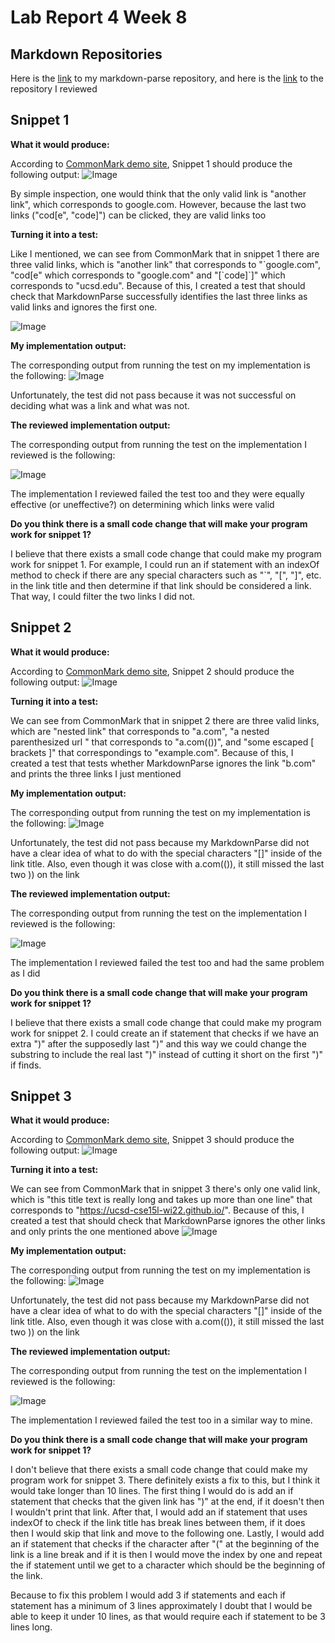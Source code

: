 # **Lab Report 4 Week 8**

## Markdown Repositories 
Here is the [link](https://github.com/gdltorre/markdown-parse) to my markdown-parse repository, and 
here is the [link](https://github.com/w2llS/markdown-parse) to the repository I reviewed


## Snippet 1
**What it would produce:**

According to [CommonMark demo site](https://spec.commonmark.org/dingus/), Snippet 1 should produce the following output:
![Image](SS3.PNG)

By simple inspection, one would think that the only valid link is "another link", which corresponds to google.com. However, because the last two links ("cod[e", "code]") can be clicked, they are valid links too 

**Turning it into a test:**

Like I mentioned, we can see from CommonMark that in snippet 1 there are three valid links, which is "another link" that corresponds to "\`google.com", "cod[e" which corresponds to "google.com" and "[\`code]`]" which corresponds to "ucsd.edu". Because of this, I created a test that should check that MarkdownParse successfully identifies the last three links as valid links and ignores the first one.

![Image](SS2.PNG)

**My implementation output:**

The corresponding output from running the test on my implementation is the following:
![Image](SS4.PNG)

Unfortunately, the test did not pass because it was not successful on deciding what was a link and what was not.

**The reviewed implementation output:**

The corresponding output from running the test on the implementation I reviewed is the following:

![Image](SS5.PNG)

The implementation I reviewed failed the test too and they were equally effective (or uneffective?) on determining which links were valid

**Do you think there is a small code change that will make your program work for snippet 1?**

I believe that there exists a small code change that could make my program work for snippet 1. For example, I could run an if statement with an indexOf method to check if there are any special characters such as "`", "[", "]", etc. in the link title and then determine if that link should be considered a link. That way, I could filter the two links I did not.

## Snippet 2
**What it would produce:**

According to [CommonMark demo site](https://spec.commonmark.org/dingus/), Snippet 2 should produce the following output:
![Image](SS6.PNG)

**Turning it into a test:**

We can see from CommonMark that in snippet 2 there are three valid links, which are "nested link" that corresponds to "a.com", "a nested parenthesized url " that corresponds to "a.com(())", and "some escaped [ brackets ]" that correspondings to "example.com". Because of this, I created a test that tests whether MarkdownParse ignores the link "b.com" and prints the three links I just mentioned

**My implementation output:**

The corresponding output from running the test on my implementation is the following:
![Image](SS7.PNG)

Unfortunately, the test did not pass because my MarkdownParse did not have a clear idea of what to do with the special characters "[]" inside of the link title. Also, even though it was close with a.com(()), it still missed the last two )) on the link

**The reviewed implementation output:**

The corresponding output from running the test on the implementation I reviewed is the following:

![Image](SS8.PNG)

The implementation I reviewed failed the test too and had the same problem as I did

**Do you think there is a small code change that will make your program work for snippet 1?**

I believe that there exists a small code change that could make my program work for snippet 2. I could create an if statement that checks if we have an extra ")" after the supposedly last ")" and this way we could change the substring to include the real last ")" instead of cutting it short on the first ")" if finds.

## Snippet 3
**What it would produce:**

According to [CommonMark demo site](https://spec.commonmark.org/dingus/), Snippet 3 should produce the following output:
![Image](SS1.PNG)

**Turning it into a test:**

We can see from CommonMark that in snippet 3 there's only one valid link, which is "this title text is really long and takes up more than one line" that corresponds to "https://ucsd-cse15l-wi22.github.io/". Because of this, I created a test that should check that MarkdownParse ignores the other links and only prints the one mentioned above
![Image](SS9.PNG)

**My implementation output:**

The corresponding output from running the test on my implementation is the following:
![Image](SS10.PNG)

Unfortunately, the test did not pass because my MarkdownParse did not have a clear idea of what to do with the special characters "[]" inside of the link title. Also, even though it was close with a.com(()), it still missed the last two )) on the link

**The reviewed implementation output:**

The corresponding output from running the test on the implementation I reviewed is the following:

![Image](SS11.PNG)

The implementation I reviewed failed the test too in a similar way to mine.

**Do you think there is a small code change that will make your program work for snippet 1?**

I don't believe that there exists a small code change that could make my program work for snippet 3. There definitely exists a fix to this, but I think it would take longer than 10 lines. The first thing I would do is add an if statement that checks that the given link has ")" at the end, if it doesn't then I wouldn't print that link. After that, I would add an if statement that uses indexOf to check if the link title has break lines between them, if it does then I would skip that link and move to the following one. Lastly, I would add an if statement that checks if the character after "(" at the beginning of the link is a line break and if it is then I would move the index by one and repeat the if statement until we get to a character which should be the beginning of the link.

Because to fix this problem I would add 3 if statements and each if statement has a minimum of 3 lines approximately I doubt that I would be able to keep it under 10 lines, as that would require each if statement to be 3 lines long.